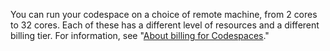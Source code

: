 You can run your codespace on a choice of remote machine, from 2 cores to 32 cores. Each of these has a different level of resources and a different billing tier. For information, see "[About billing for Codespaces](/github/developing-online-with-codespaces/about-billing-for-codespaces)."
